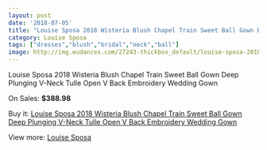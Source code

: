 ```yaml
---
layout: post
date: '2018-07-05'
title: "Louise Sposa 2018 Wisteria Blush Chapel Train Sweet Ball Gown Deep Plunging V-Neck Tulle Open V Back Embroidery Wedding Gown"
category: Louise Sposa
tags: ["dresses","blush","bridal","neck","ball"]
image: http://img.eudances.com/27243-thickbox_default/louise-sposa-2018-wisteria-blush-chapel-train-sweet-ball-gown-deep-plunging-v-neck-tulle-open-v-back-embroidery-wedding-gown.jpg
---
```

Louise Sposa 2018 Wisteria Blush Chapel Train Sweet Ball Gown Deep Plunging V-Neck Tulle Open V Back Embroidery Wedding Gown

On Sales: **$388.98**
<a href="https://www.eudances.com/en/louise-sposa/9118-louise-sposa-2018-wisteria-blush-chapel-train-sweet-ball-gown-deep-plunging-v-neck-tulle-open-v-back-embroidery-wedding-gown.html"><amp-img layout="responsive" width="600" height="600" src="//img.eudances.com/27243-thickbox_default/louise-sposa-2018-wisteria-blush-chapel-train-sweet-ball-gown-deep-plunging-v-neck-tulle-open-v-back-embroidery-wedding-gown.jpg" alt="Louise Sposa 2018 Wisteria Blush Chapel Train Sweet Ball Gown Deep Plunging V-Neck Tulle Open V Back Embroidery Wedding Gown 0" /></a>
<a href="https://www.eudances.com/en/louise-sposa/9118-louise-sposa-2018-wisteria-blush-chapel-train-sweet-ball-gown-deep-plunging-v-neck-tulle-open-v-back-embroidery-wedding-gown.html"><amp-img layout="responsive" width="600" height="600" src="//img.eudances.com/27246-thickbox_default/louise-sposa-2018-wisteria-blush-chapel-train-sweet-ball-gown-deep-plunging-v-neck-tulle-open-v-back-embroidery-wedding-gown.jpg" alt="Louise Sposa 2018 Wisteria Blush Chapel Train Sweet Ball Gown Deep Plunging V-Neck Tulle Open V Back Embroidery Wedding Gown 1" /></a>
<a href="https://www.eudances.com/en/louise-sposa/9118-louise-sposa-2018-wisteria-blush-chapel-train-sweet-ball-gown-deep-plunging-v-neck-tulle-open-v-back-embroidery-wedding-gown.html"><amp-img layout="responsive" width="600" height="600" src="//img.eudances.com/27245-thickbox_default/louise-sposa-2018-wisteria-blush-chapel-train-sweet-ball-gown-deep-plunging-v-neck-tulle-open-v-back-embroidery-wedding-gown.jpg" alt="Louise Sposa 2018 Wisteria Blush Chapel Train Sweet Ball Gown Deep Plunging V-Neck Tulle Open V Back Embroidery Wedding Gown 2" /></a>
<a href="https://www.eudances.com/en/louise-sposa/9118-louise-sposa-2018-wisteria-blush-chapel-train-sweet-ball-gown-deep-plunging-v-neck-tulle-open-v-back-embroidery-wedding-gown.html"><amp-img layout="responsive" width="600" height="600" src="//img.eudances.com/27244-thickbox_default/louise-sposa-2018-wisteria-blush-chapel-train-sweet-ball-gown-deep-plunging-v-neck-tulle-open-v-back-embroidery-wedding-gown.jpg" alt="Louise Sposa 2018 Wisteria Blush Chapel Train Sweet Ball Gown Deep Plunging V-Neck Tulle Open V Back Embroidery Wedding Gown 3" /></a>

Buy it: [Louise Sposa 2018 Wisteria Blush Chapel Train Sweet Ball Gown Deep Plunging V-Neck Tulle Open V Back Embroidery Wedding Gown](https://www.eudances.com/en/louise-sposa/9118-louise-sposa-2018-wisteria-blush-chapel-train-sweet-ball-gown-deep-plunging-v-neck-tulle-open-v-back-embroidery-wedding-gown.html "Louise Sposa 2018 Wisteria Blush Chapel Train Sweet Ball Gown Deep Plunging V-Neck Tulle Open V Back Embroidery Wedding Gown")

View more: [Louise Sposa](https://www.eudances.com/en/136-louise-sposa "Louise Sposa")
